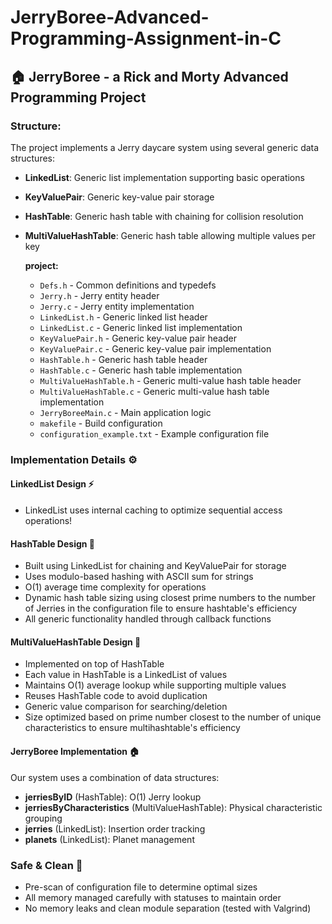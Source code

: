# JerryBoree-Advanced-Programming-Assignment-in-C

## 🏠 JerryBoree - a Rick and Morty Advanced Programming Project

### Structure:
The project implements a Jerry daycare system using several generic data structures:
- **LinkedList**: Generic list implementation supporting basic operations
- **KeyValuePair**: Generic key-value pair storage
- **HashTable**: Generic hash table with chaining for collision resolution
- **MultiValueHashTable**: Generic hash table allowing multiple values per key
  
  **project:**
  - `Defs.h`                   - Common definitions and typedefs
  - `Jerry.h`                  - Jerry entity header
  - `Jerry.c`                  - Jerry entity implementation
  - `LinkedList.h`             - Generic linked list header
  - `LinkedList.c`             - Generic linked list implementation
  - `KeyValuePair.h`           - Generic key-value pair header
  - `KeyValuePair.c`           - Generic key-value pair implementation
  - `HashTable.h`              - Generic hash table header
  - `HashTable.c`              - Generic hash table implementation
  - `MultiValueHashTable.h`    - Generic multi-value hash table header
  - `MultiValueHashTable.c`    - Generic multi-value hash table implementation
  - `JerryBoreeMain.c`         - Main application logic
  - `makefile`                 - Build configuration
  - `configuration_example.txt` - Example configuration file



### Implementation Details ⚙️

#### LinkedList Design ⚡
- LinkedList uses internal caching to optimize sequential access operations!

#### HashTable Design 🎯
- Built using LinkedList for chaining and KeyValuePair for storage
- Uses modulo-based hashing with ASCII sum for strings
- O(1) average time complexity for operations
- Dynamic hash table sizing using closest prime numbers to the number of Jerries in the configuration file to ensure hashtable's efficiency
- All generic functionality handled through callback functions

#### MultiValueHashTable Design 🌟
- Implemented on top of HashTable
- Each value in HashTable is a LinkedList of values
- Maintains O(1) average lookup while supporting multiple values
- Reuses HashTable code to avoid duplication
- Generic value comparison for searching/deletion
- Size optimized based on prime number closest to the number of unique characteristics to ensure multihashtable's efficiency

#### JerryBoree Implementation 🏠
Our system uses a combination of data structures:
- **jerriesByID** (HashTable): O(1) Jerry lookup
- **jerriesByCharacteristics** (MultiValueHashTable): Physical characteristic grouping
- **jerries** (LinkedList): Insertion order tracking
- **planets** (LinkedList): Planet management

### Safe & Clean 🧹
- Pre-scan of configuration file to determine optimal sizes
- All memory managed carefully with statuses to maintain order
- No memory leaks and clean module separation (tested with Valgrind)
